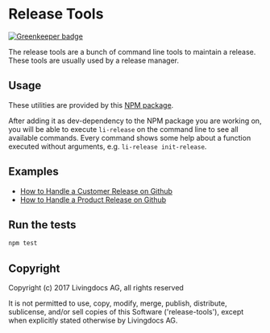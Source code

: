 # Release Tools

[![Greenkeeper badge](https://badges.greenkeeper.io/upfrontIO/release-tools.svg)](https://greenkeeper.io/)

The release tools are a bunch of command line tools to maintain a release. These tools are usually used by a release manager.

## Usage

These utilities are provided by this [NPM package](https://www.npmjs.com/package/@livingdocs/release-tools).

After adding it as dev-dependency to the NPM package you are working on, you will be able to execute `li-release` on the command line to see all available commands. Every command shows some help about a function executed without arguments, e.g. `li-release init-release`.




## Examples

- [How to Handle a Customer Release on Github](./doc/how-to-handle-a-release-on-github.md)
- [How to Handle a Product Release on Github](./doc/how-to-handle-a-product-release-on-github.md)


## Run the tests
```bash
npm test
```


## Copyright

Copyright (c) 2017 Livingdocs AG, all rights reserved

It is not permitted to use, copy, modify, merge, publish, distribute, sublicense, and/or sell copies of this Software ('release-tools'), except when explicitly stated otherwise by Livingdocs AG.
